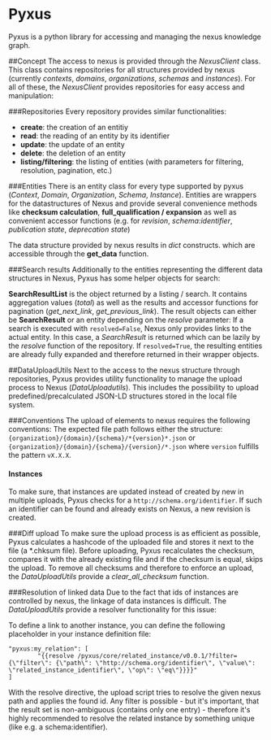 # Pyxus
Pyxus is a python library for accessing and managing the nexus knowledge graph.

##Concept
The access to nexus is provided through the *NexusClient* class. This class contains repositories for all structures provided by nexus (currently *contexts*, 
*domains*, *organizations*, *schemas* and *instances*). For all of these, the *NexusClient* provides repositories for easy access and manipulation:

###Repositories
Every repository provides similar functionalities:

* **create**: the creation of an entitiy
* **read**: the reading of an entity by its identifier
* **update**: the update of an entity
* **delete**: the deletion of an entity
* **listing/filtering**: the listing of entities (with parameters for filtering, resolution, pagination, etc.)

###Entities
There is an entity class for every type supported by pyxus (*Context*, *Domain*, *Organization*, *Schema*, *Instance*).
Entities are wrappers for the datastructures of Nexus and provide several convenience methods like **checksum calculation**, **full_qualification / expansion** as well as convenient accessor functions (e.g. for *revision*, *schema:identifier*, *publication state*, *deprecation state*)

The data structure provided by nexus results in *dict* constructs. which are accessible through
the **get_data** function.


###Search results
Additionally to the entities representing the different data structures in Nexus, Pyxus has some helper objects for search:

**SearchResultList** is the object returned by a listing / search. It contains aggregation values (*total*) as well as the results and accessor functions for pagination (*get_next_link*, *get_previous_link*). The result objects can either be **SearchResult** or an entity depending on the *resolve* parameter: If a search is executed with ```resolved=False```, Nexus only provides links to the actual entity. In this case, a *SearchResult* is returned which can be lazily by the *resolve* function of the repository. If ```resolved=True```, the resulting entities are already fully expanded and therefore returned in their wrapper objects.


##DataUploadUtils
Next to the access to the nexus structure through repositories, Pyxus provides 
utility functionality to manage the upload process to Nexus (*DataUploadutils*). 
This includes the possibility to upload predefined/precalculated JSON-LD structures stored in the local file system.

###Conventions
The upload of elements to nexus requires the following conventions:
The expected file path follows either the structure:
```{organization}/{domain}/{schema}/*{version}*.json```
or  
```{organization}/{domain}/{schema}/{version}/*.json```
where ```version``` fulfills the pattern ```vX.X.X```.

#### Instances
To make sure, that instances are updated instead of created by new in multiple uploads,
Pyxus checks for a ```http://schema.org/identifier```. If such an identifier can be found and already exists on Nexus, a new revision is created.


###Diff upload
To make sure the upload process is as efficient as possible, Pyxus calculates a hashcode of the uploaded file and stores it next to the file (a *.chksum file). 
Before uploading, Pyxus recalculates the checksum, compares it with the already existing file and if the checksum is equal, skips the upload.
To remove all checksums and therefore to enforce an upload, the *DataUploadUtils* provide a *clear_all_checksum* function.


###Resolution of linked data
Due to the fact that ids of instances are controlled by nexus, the linkage of data instances is difficult.
The *DataUploadUtils* provide a resolver functionality for this issue:

To define a link to another instance, you can define the following placeholder in your instance definition file:

```
"pyxus:my_relation": [
        "{{resolve /pyxus/core/related_instance/v0.0.1/?filter={\"filter\": {\"path\": \"http://schema.org/identifier\", \"value\": \"related_instance_identifier\", \"op\": \"eq\"}}}}"
]
```
With the resolve directive, the upload script tries to resolve the given nexus path and applies the found id. Any filter is possible - but it's important,
that the result set is non-ambiguous (contains only one entry) - therefore it's highly recommended to resolve the related instance by 
something unique (like e.g. a schema:identifier).

